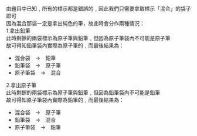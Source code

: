 由題目中已知﹐所有的標示都是錯誤的﹐因此我們只需要拿取標示「混合」的袋子即可
<br>因為混合那袋一定是拿出純色的筆，故此時會分作兩種情況：
<br>
1.拿出鉛筆
<br>此時剩餘的兩袋標示為原子筆與鉛筆﹐但因為原子筆袋內不可能是原子筆
<br>故可得知鉛筆袋內實際為原子筆的﹐而最後結果為：
<br>
* 混合袋　→　鉛筆
* 鉛筆袋　→　原子筆
* 原子筆袋　→　混合

2.拿出原子筆
<br>此時剩餘的兩袋標示為原子筆與鉛筆﹐但因為鉛筆袋內不可能是鉛筆
<br>故可得知原子筆袋內實際為鉛筆的﹐而最後結果為：
<br>
* 混合袋　→　原子筆
* 鉛筆袋　→　混合
* 原子筆袋　→　鉛筆
